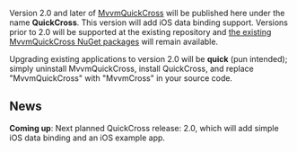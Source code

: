 Version 2.0 and later of [MvvmQuickCross](https://github.com/MacawNL/MvvmQuickCross) will be published here under the name **QuickCross**. This version will add iOS data binding support. Versions prior to 2.0 will be supported at the existing repository and [the existing MvvmQuickCross NuGet packages](http://nuget.org/packages/mvvmquickcross) will remain available.

Upgrading existing applications to version 2.0 will be **quick** (pun intended); simply uninstall MvvmQuickCross, install QuickCross, and replace "MvvmQuickCross" with "MvvmCross" in your source code.

## News ##
**Coming up**: Next planned QuickCross release: 2.0, which will add simple iOS data binding and an iOS example app.
